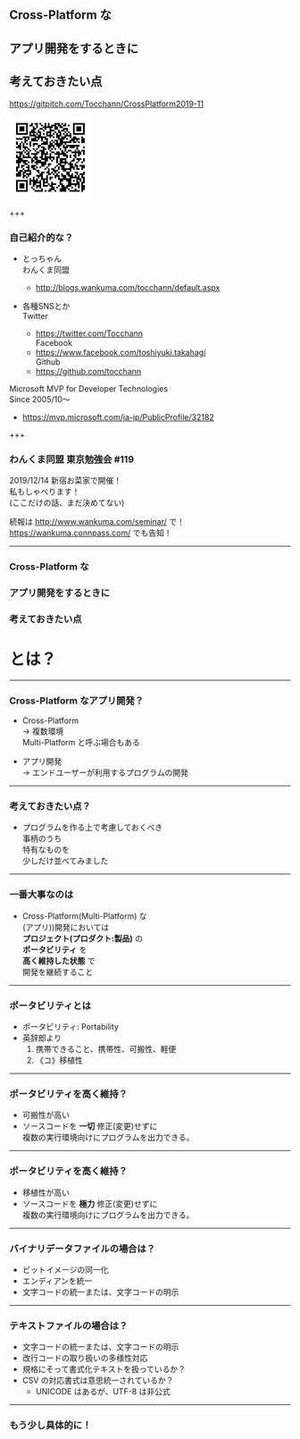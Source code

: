 ## Cross-Platform な
## アプリ開発をするときに
## 考えておきたい点

<https://gitpitch.com/Tocchann/CrossPlatform2019-11>

![QRCode](Resources/qrcode.png)

+++

### 自己紹介的な？

* とっちゃん  
わんくま同盟  
  * <http://blogs.wankuma.com/tocchann/default.aspx>

* 各種SNSとか  
Twitter
  * <https://twitter.com/Tocchann>  
Facebook
  * <https://www.facebook.com/toshiyuki.takahagi>  
Github
  * <https://github.com/tocchann>  

Microsoft MVP for Developer Technologies  
Since 2005/10～  
  * <https://mvp.microsoft.com/ja-jp/PublicProfile/32182>

+++

### わんくま同盟 東京勉強会 #119

2019/12/14 新宿お菜家で開催！  
私もしゃべります！  
(ここだけの話、まだ決めてない)

続報は <http://www.wankuma.com/seminar/> で！  
<https://wankuma.connpass.com/> でも告知！

---

### Cross-Platform な  
### アプリ開発をするときに  
### 考えておきたい点  

# とは？

---

### Cross-Platform なアプリ開発？

* Cross-Platform  
→ 複数環境  
Multi-Platform と呼ぶ場合もある

* アプリ開発  
→ エンドユーザーが利用するプログラムの開発

---

### 考えておきたい点？

* プログラムを作る上で考慮しておくべき  
事柄のうち  
特有なものを  
少しだけ並べてみました

---

### 一番大事なのは

* Cross-Platform(Multi-Platform) な  
(アプリ))開発においては  
**プロジェクト(プロダクト:製品)** の  
**ポータビリティ** を  
**高く維持した状態** で  
開発を継続すること

---

### ポータビリティとは

* ポータビリティ: Portability
* 英辞郎より
  1. 携帯できること、携帯性、可搬性、軽便
  1. 《コ》移植性

---

### ポータビリティを高く維持？

* 可搬性が高い
* ソースコードを **一切** 修正(変更)せずに  
複数の実行環境向けにプログラムを出力できる。

---

### ポータビリティを高く維持？

* 移植性が高い
* ソースコードを **極力** 修正(変更)せずに  
複数の実行環境向けにプログラムを出力できる。

---

### バイナリデータファイルの場合は？

* ビットイメージの同一化
* エンディアンを統一
* 文字コードの統一または、文字コードの明示

---

### テキストファイルの場合は？

* 文字コードの統一または、文字コードの明示
* 改行コードの取り扱いの多様性対応
* 規格にそって書式化テキストを扱っているか？
* CSV の対応書式は意思統一されているか？
  * UNICODE はあるが、UTF-8 は非公式

---

### もう少し具体的に！
